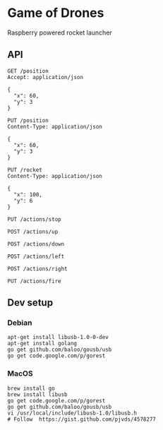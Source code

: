 # Game of Drones

Raspberry powered rocket launcher

## API

```
GET /position
Accept: application/json

{
  "x": 60,
  "y": 3
}
```

```
PUT /position
Content-Type: application/json

{
  "x": 60,
  "y": 3
}
```

```
PUT /rocket
Content-Type: application/json

{
  "x": 100,
  "y": 6
}
```

```
PUT /actions/stop
```

```
POST /actions/up
```

```
POST /actions/down
```

```
POST /actions/left
```

```
POST /actions/right
```

```
PUT /actions/fire
```


## Dev setup

### Debian

```
apt-get install libusb-1.0-0-dev
apt-get install golang
go get github.com/baloo/gousb/usb
go get code.google.com/p/gorest
```

### MacOS
```
brew install go
brew install libusb
go get code.google.com/p/gorest
go get github.com/baloo/gousb/usb
vi /usr/local/include/libusb-1.0/libusb.h
# Follow  https://gist.github.com/pjvds/4578277
```

